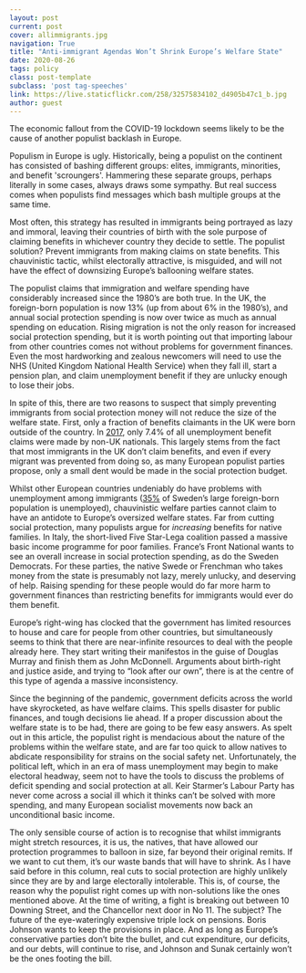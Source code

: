 ```yaml
---
layout: post
current: post
cover: allimmigrants.jpg
navigation: True
title: "Anti-immigrant Agendas Won’t Shrink Europe’s Welfare State"
date: 2020-08-26
tags: policy
class: post-template
subclass: 'post tag-speeches'
link: https://live.staticflickr.com/258/32575834102_d4905b47c1_b.jpg
author: guest
---
```

The economic fallout from the COVID-19 lockdown seems likely to be the cause of another populist backlash in Europe.

  

Populism in Europe is ugly. Historically, being a populist on the continent has consisted of bashing different groups: elites, immigrants, minorities, and benefit 'scroungers'. Hammering these separate groups, perhaps literally in some cases, always draws some sympathy. But real success comes when populists find messages which bash multiple groups at the same time.

  

Most often, this strategy has resulted in immigrants being portrayed as lazy and immoral, leaving their countries of birth with the sole purpose of claiming benefits in whichever country they decide to settle. The populist solution? Prevent immigrants from making claims on state benefits. This chauvinistic tactic, whilst electorally attractive, is misguided, and will not have the effect of downsizing Europe’s ballooning welfare states.

  

The populist claims that immigration and welfare spending have considerably increased since the 1980’s are both true. In the UK, the foreign-born population is now 13% (up from about 6% in the 1980’s), and annual social protection spending is now over twice as much as annual spending on education. Rising migration is not the only reason for increased social protection spending, but it is worth pointing out that importing labour from other countries comes not without problems for government finances. Even the most hardworking and zealous newcomers will need to use the NHS (United Kingdom National Health Service) when they fall ill, start a pension plan, and claim unemployment benefit if they are unlucky enough to lose their jobs.

  

In spite of this, there are two reasons to suspect that simply preventing immigrants from social protection money will not reduce the size of the welfare state. First, only a fraction of benefits claimants in the UK were born outside of the country. In [2017](https://commonslibrary.parliament.uk/research-briefings/cbp-7445/), only 7.4% of all unemployment benefit claims were made by non-UK nationals. This largely stems from the fact that most immigrants in the UK don’t claim benefits, and even if every migrant was prevented from doing so, as many European populist parties propose, only a small dent would be made in the social protection budget.

  

Whilst other European countries undeniably do have problems with unemployment among immigrants ([35%](https://www.scb.se/contentassets/bfca27069b504896af1244d3c837f544/am0401_2017k03_sm_am110sm1704.pdf) of Sweden’s large foreign-born population is unemployed), chauvinistic welfare parties cannot claim to have an antidote to Europe’s oversized welfare states. Far from cutting social protection, many populists argue for *increasing* benefits for native families. In Italy, the short-lived Five Star-Lega coalition passed a massive basic income programme for poor families. France’s Front National wants to see an overall increase in social protection spending, as do the Sweden Democrats. For these parties, the native Swede or Frenchman who takes money from the state is presumably not lazy, merely unlucky, and deserving of help. Raising spending for these people would do far more harm to government finances than restricting benefits for immigrants would ever do them benefit.

  

Europe’s right-wing has clocked that the government has limited resources to house and care for people from other countries, but simultaneously seems to think that there are near-infinite resources to deal with the people already here. They start writing their manifestos in the guise of Douglas Murray and finish them as John McDonnell. Arguments about birth-right and justice aside, and trying to “look after our own”, there is at the centre of this type of agenda a massive inconsistency.

  

Since the beginning of the pandemic, government deficits across the world have skyrocketed, as have welfare claims. This spells disaster for public finances, and tough decisions lie ahead. If a proper discussion about the welfare state is to be had, there are going to be few easy answers. As spelt out in this article, the populist right is mendacious about the nature of the problems within the welfare state, and are far too quick to allow natives to abdicate responsibility for strains on the social safety net. Unfortunately, the political left, which in an era of mass unemployment may begin to make electoral headway, seem not to have the tools to discuss the problems of deficit spending and social protection at all. Keir Starmer’s Labour Party has never come across a social ill which it thinks can’t be solved with more spending, and many European socialist movements now back an unconditional basic income.

  

The only sensible course of action is to recognise that whilst immigrants might stretch resources, it is us, the natives, that have allowed our protection programmes to balloon in size, far beyond their original remits. If we want to cut them, it’s our waste bands that will have to shrink. As I have said before in this column, real cuts to social protection are highly unlikely since they are by and large electorally intolerable. This is, of course, the reason why the populist right comes up with non-solutions like the ones mentioned above. At the time of writing, a fight is breaking out between 10 Downing Street, and the Chancellor next door in No 11. The subject? The future of the eye-wateringly expensive triple lock on pensions. Boris Johnson wants to keep the provisions in place. And as long as Europe’s conservative parties don’t bite the bullet, and cut expenditure, our deficits, and our debts, will continue to rise, and Johnson and Sunak certainly won’t be the ones footing the bill.
